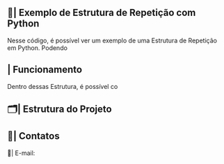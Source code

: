  ## 📑| Exemplo de Estrutura de Repetição com Python 

   Nesse código, é possível ver um exemplo de uma Estrutura de Repetição em Python. Podendo 

 ## | Funcionamento
  
  Dentro dessas Estrutura, é possível co
  
 ## 🗂️| Estrutura do Projeto



 ## 📱| Contatos

   📩| E-mail: 
 

